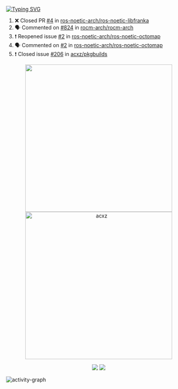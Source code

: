 [![Typing SVG](https://readme-typing-svg.herokuapp.com?size=16&color=AFFFA3&multiline=true&height=75&lines=contributing+to+robotics%2Faerospace%2Fml%2Fgpu+software;packaging+it+for+archlinux;ricer)](https://git.io/typing-svg)

<!--START_SECTION:activity-->
1. ❌ Closed PR [#4](https://github.com/ros-noetic-arch/ros-noetic-libfranka/pull/4) in [ros-noetic-arch/ros-noetic-libfranka](https://github.com/ros-noetic-arch/ros-noetic-libfranka)
2. 🗣 Commented on [#824](https://github.com/rocm-arch/rocm-arch/issues/824) in [rocm-arch/rocm-arch](https://github.com/rocm-arch/rocm-arch)
3. ❗️ Reopened issue [#2](https://github.com/ros-noetic-arch/ros-noetic-octomap/issues/2) in [ros-noetic-arch/ros-noetic-octomap](https://github.com/ros-noetic-arch/ros-noetic-octomap)
4. 🗣 Commented on [#2](https://github.com/ros-noetic-arch/ros-noetic-octomap/issues/2) in [ros-noetic-arch/ros-noetic-octomap](https://github.com/ros-noetic-arch/ros-noetic-octomap)
5. ❗️ Closed issue [#206](https://github.com/acxz/pkgbuilds/issues/206) in [acxz/pkgbuilds](https://github.com/acxz/pkgbuilds)
<!--END_SECTION:activity-->

<p align="center">
  <img width="400em" src=https://github-readme-stats.vercel.app/api?username=acxz&include_all_commits=true&show_icons=true />
  <img width="400em" src="https://github-readme-streak-stats.herokuapp.com/?user=acxz&" alt="acxz" />
</p>

<p align="center">
  <img src=https://github-readme-stats.vercel.app/api/top-langs/?username=acxz&layout=compact />
  <img src=https://github-profile-trophy.vercel.app/?username=acxz&row=2&column=4 />
</p>

![activity-graph](https://activity-graph.herokuapp.com/graph?username=acxz&theme=aqua)
